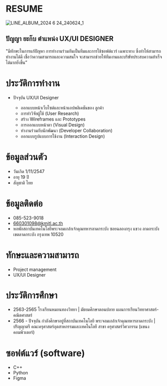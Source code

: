 # RESUME
![LINE_ALBUM_2024 6 24_240624_1](https://github.com/user-attachments/assets/0f7c4fd5-e26c-409f-adfa-a27e051896dc)


## ปัญญา ยะก๊บ ตำแหน่ง UX/UI DESIGNER
"มีทักษะในการแก้ปัญหา การทำงานร่วมกันเป็นทีมและการใช้ซอฟต์แวร์ เฉพาะทาง ซึ่งทำให้สามารถทำงานได้ดี เชื่อว่าความสามารถและความสนใจ จะสามารถช่วยให้ทีมงานและบริษัทประสบความสำเร็จได้มากยิ่งขึ้น”
# ประวัติการทํางาน
- ปัจจุบัน UX/UI Designer

    - ออกแบบหน้าเว็บไซต์และหน้าแอปพลิเคชันของ ลูกค้า
    - การทำวิจัยผู้ใช้ (User Research)
    - สร้าง Wireframes และ Prototypes
    - การออกแบบหน้าตา (Visual Design)
    - ทำงานร่วมกับนักพัฒนา (Developer Collaboration)
    - ออกแบบรูปแบบการใช้งาน (Interaction Design)

# ข้อมูลส่วนตัว
- วันเกิด 1/11/2547
- อายุ 19 ปี
- สัญชาติ ไทย

# ข้อมูลติดต่อ
- 085-523-9018
- 660301098@kmitl.ac.th
- หอพักสถาบันเทคโนโลยีพระจอมเกล้าเจ้าคุณทหารลาดกระบัง ซอยฉลองกรุง แขวง ลาดกระบัง เขตลาดกระบัง กรุงเทพ 10520

# ทักษะและความสามารถ
- Project management
- UX/UI Designer

# ประวัติการศึกษา
- 2563-2565 โรงเรียนหมอนทองวิทยา | มัธยมศึกษาตอนปลาย แผนการเรียนวิทยาศาสตร์-คณิตศาสตร์
- 2566 - ปัจจุบัน กำลังศึกษาอยู่ที่สถาบันเทคโนโลยี พระจอมเกล้าเจ้าคุณทหารลาดกระบัง |ปริญญาตรี
  คณะครุศาสตร์อุตสาหกรรมและเทคโนโลยี สาขา ครุศาสตร์วิศวกรรม (แขนงคอมพิวเตอร์)

# ซอฟต์แวร์ (software)
- C++
- Python
- Figma
